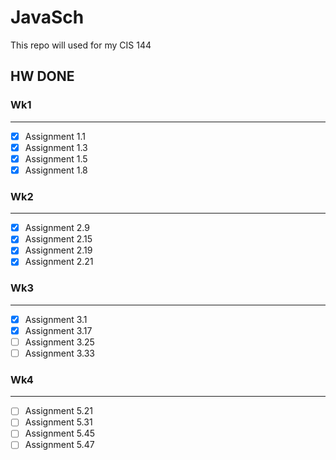 # JavaSch

This repo will used for my CIS 144

## HW DONE 

### Wk1
---
- [x] Assignment 1.1
- [x] Assignment 1.3
- [x] Assignment 1.5
- [x] Assignment 1.8

### Wk2
---

- [x] Assignment 2.9
- [x] Assignment 2.15
- [x] Assignment 2.19
- [x] Assignment 2.21

### Wk3 
---

- [x] Assignment 3.1
- [x] Assignment 3.17
- [ ] Assignment 3.25
- [ ] Assignment 3.33

### Wk4
---

- [ ] Assignment 5.21
- [ ] Assignment 5.31
- [ ] Assignment 5.45
- [ ] Assignment 5.47